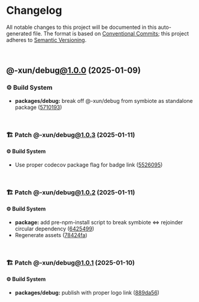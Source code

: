 # Changelog

All notable changes to this project will be documented in this auto-generated
file. The format is based on [Conventional Commits][1];
this project adheres to [Semantic Versioning][2].

<br />

## @-xun/debug[@1.0.0][3] (2025-01-09)

### ⚙️ Build System

- **packages/debug:** break off @-xun/debug from symbiote as standalone package ([5710193][4])

<br />

### 🏗️ Patch @-xun/debug[@1.0.3][5] (2025-01-11)

#### ⚙️ Build System

- Use proper codecov package flag for badge link ([5526095][6])

<br />

### 🏗️ Patch @-xun/debug[@1.0.2][7] (2025-01-11)

#### ⚙️ Build System

- **package:** add pre-npm-install script to break symbiote <=> rejoinder circular dependency ([6425499][8])
- Regenerate assets ([78424fa][9])

<br />

### 🏗️ Patch @-xun/debug[@1.0.1][10] (2025-01-10)

#### ⚙️ Build System

- **packages/debug:** publish with proper logo link ([889da56][11])

[1]: https://conventionalcommits.org
[2]: https://semver.org
[3]: https://github.com/Xunnamius/rejoinder/compare/@-xun/debug@0.0.0-init...@-xun/debug@1.0.0
[4]: https://github.com/Xunnamius/rejoinder/commit/5710193dfcb9e7999fcf2a7c79680d1c61726378
[5]: https://github.com/Xunnamius/rejoinder/compare/@-xun/debug@1.0.2...@-xun/debug@1.0.3
[6]: https://github.com/Xunnamius/rejoinder/commit/5526095585c560786bb4716fe2181814ff33c2ac
[7]: https://github.com/Xunnamius/rejoinder/compare/@-xun/debug@1.0.1...@-xun/debug@1.0.2
[8]: https://github.com/Xunnamius/rejoinder/commit/64254992295ef6f5190b0afba24212fdd92feacb
[9]: https://github.com/Xunnamius/rejoinder/commit/78424fa8f7badb679969f17dc434d2444f557d0d
[10]: https://github.com/Xunnamius/rejoinder/compare/@-xun/debug@1.0.0...@-xun/debug@1.0.1
[11]: https://github.com/Xunnamius/rejoinder/commit/889da569331993385da96d349005064821723a46
